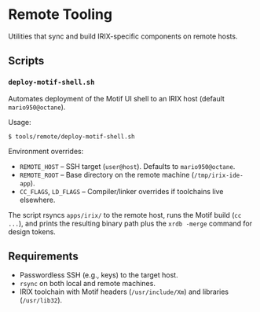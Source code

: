 # Remote Tooling

Utilities that sync and build IRIX-specific components on remote hosts.

## Scripts

### `deploy-motif-shell.sh`
Automates deployment of the Motif UI shell to an IRIX host (default `mario950@octane`).

Usage:
```
$ tools/remote/deploy-motif-shell.sh
```
Environment overrides:
- `REMOTE_HOST` – SSH target (`user@host`). Defaults to `mario950@octane`.
- `REMOTE_ROOT` – Base directory on the remote machine (`/tmp/irix-ide-app`).
- `CC_FLAGS`, `LD_FLAGS` – Compiler/linker overrides if toolchains live elsewhere.

The script rsyncs `apps/irix/` to the remote host, runs the Motif build (`cc ...`), and prints the resulting binary path plus the `xrdb -merge` command for design tokens.

## Requirements
- Passwordless SSH (e.g., keys) to the target host.
- `rsync` on both local and remote machines.
- IRIX toolchain with Motif headers (`/usr/include/Xm`) and libraries (`/usr/lib32`).
